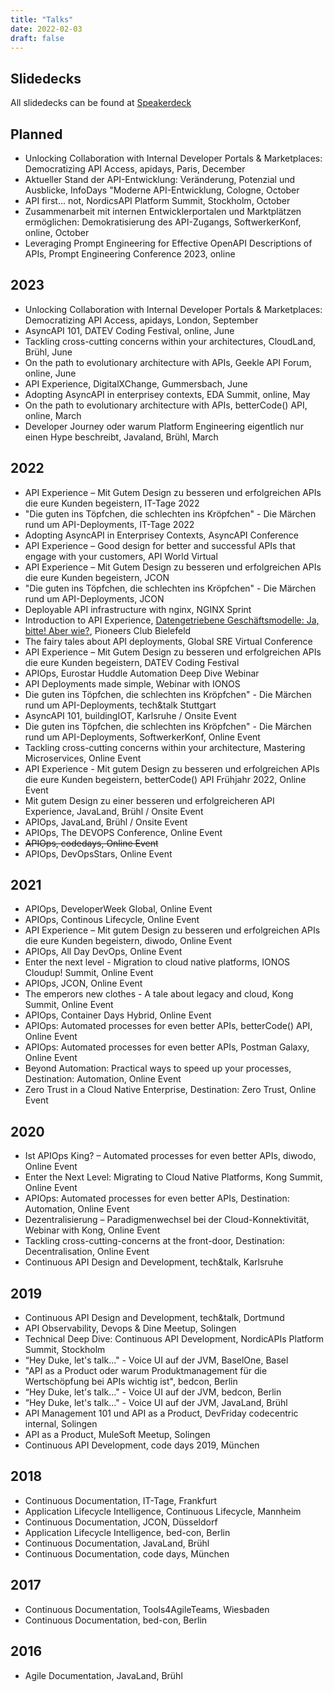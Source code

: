 ```yaml
---
title: "Talks"
date: 2022-02-03
draft: false
---
```


## Slidedecks

All slidedecks can be found at [Speakerdeck](https://speakerdeck.com/danielkocot)

## Planned
* Unlocking Collaboration with Internal Developer Portals & Marketplaces: Democratizing API Access, apidays, Paris, December
* Aktueller Stand der API-Entwicklung: Veränderung, Potenzial und Ausblicke, InfoDays "Moderne API-Entwicklung, Cologne, October
* API first... not, NordicsAPI Platform Summit, Stockholm, October
* Zusammenarbeit mit internen Entwicklerportalen und Marktplätzen ermöglichen: Demokratisierung des API-Zugangs, SoftwerkerKonf, online, October
* Leveraging Prompt Engineering for Effective OpenAPI Descriptions of APIs, Prompt Engineering Conference 2023, online


## 2023
* Unlocking Collaboration with Internal Developer Portals & Marketplaces: Democratizing API Access, apidays, London, September
* AsyncAPI 101, DATEV Coding Festival, online, June
* Tackling cross-cutting concerns within your architectures, CloudLand, Brühl, June
* On the path to evolutionary architecture with APIs, Geekle API Forum, online, June
* API Experience, DigitalXChange, Gummersbach, June
* Adopting AsyncAPI in enterprisey contexts, EDA Summit, online, May
* On the path to evolutionary architecture with APIs, betterCode() API, online, March
* Developer Journey oder warum Platform Engineering eigentlich nur einen Hype beschreibt, Javaland, Brühl, March


## 2022
* API Experience – Mit Gutem Design zu besseren und erfolgreichen APIs die eure Kunden begeistern, IT-Tage 2022
* "Die guten ins Töpfchen, die schlechten ins Kröpfchen" - Die Märchen rund um API-Deployments, IT-Tage 2022
* Adopting AsyncAPI in Enterprisey Contexts, AsyncAPI Conference
* API Experience – Good design for better and successful APIs that engage with your customers, API World Virtual
* API Experience – Mit Gutem Design zu besseren und erfolgreichen APIs die eure Kunden begeistern, JCON
* "Die guten ins Töpfchen, die schlechten ins Kröpfchen" - Die Märchen rund um API-Deployments, JCON
* Deployable API infrastructure with nginx, NGINX Sprint
* Introduction to API Experience, [Datengetriebene Geschäftsmodelle: Ja, bitte! Aber wie?](https://www.codecentric.de/ueber-uns/standorte/bielefeld/api-economy-pioneersclub-bielefeld), Pioneers Club Bielefeld
* The fairy tales about API deployments, Global SRE Virtual Conference
* API Experience – Mit Gutem Design zu besseren und erfolgreichen APIs die eure Kunden begeistern, DATEV Coding Festival
* APIOps, Eurostar Huddle Automation Deep Dive Webinar
* API Deployments made simple, Webinar with IONOS
* Die guten ins Töpfchen, die schlechten ins Kröpfchen" - Die Märchen rund um API-Deployments, tech&talk Stuttgart
* AsyncAPI 101, buildingIOT, Karlsruhe / Onsite Event
* Die guten ins Töpfchen, die schlechten ins Kröpfchen" - Die Märchen rund um API-Deployments, SoftwerkerKonf, Online Event
* Tackling cross-cutting concerns within your architecture, Mastering Microservices, Online Event
* API Experience - Mit gutem Design zu besseren und erfolgreichen APIs die eure Kunden begeistern, betterCode() API Frühjahr 2022, Online Event
* Mit gutem Design zu einer besseren und erfolgreicheren API Experience, JavaLand, Brühl / Onsite Event
* APIOps, JavaLand, Brühl / Onsite Event
* APIOps, The DEVOPS Conference, Online Event
* ~~APIOps, codedays, Online Event~~
* APIOps, DevOpsStars, Online Event
  
## 2021
* APIOps, DeveloperWeek Global, Online Event
* APIOps, Continous Lifecycle, Online Event
* API Experience – Mit gutem Design zu besseren und erfolgreichen APIs die eure Kunden begeistern, diwodo, Online Event
* APIOps, All Day DevOps, Online Event
* Enter the next level - Migration to cloud native platforms, IONOS Cloudup! Summit, Online Event
* APIOps, JCON, Online Event
* The emperors new clothes - A tale about legacy and cloud, Kong Summit, Online Event
* APIOps, Container Days Hybrid, Online Event
* APIOps: Automated processes for even better APIs, betterCode() API, Online Event
* APIOps: Automated processes for even better APIs, Postman Galaxy, Online Event
* Beyond Automation: Practical ways to speed up your processes, Destination: Automation, Online Event
* Zero Trust in a Cloud Native Enterprise, Destination: Zero Trust, Online Event
  
## 2020
* Ist APIOps King? – Automated processes for even better APIs, diwodo, Online Event
* Enter the Next Level: Migrating to Cloud Native Platforms, Kong Summit, Online Event
* APIOps: Automated processes for even better APIs, Destination: Automation, Online Event
* Dezentralisierung – Paradigmenwechsel bei der Cloud-Konnektivität, Webinar with Kong, Online Event
* Tackling cross-cutting-concerns at the front-door, Destination: Decentralisation, Online Event
* Continuous API Design and Development, tech&talk, Karlsruhe
  
## 2019
* Continuous API Design and Development, tech&talk, Dortmund
* API Observability, Devops & Dine Meetup, Solingen
* Technical Deep Dive: Continuous API Development, NordicAPIs Platform Summit, Stockholm
* “Hey Duke, let's talk..." - Voice UI auf der JVM, BaselOne, Basel
* "API as a Product oder warum Produktmanagement für die Wertschöpfung bei APIs wichtig ist", bedcon, Berlin
* “Hey Duke, let's talk..." - Voice UI auf der JVM, bedcon, Berlin
* “Hey Duke, let's talk..." - Voice UI auf der JVM, JavaLand, Brühl
* API Management 101 und API as a Product, DevFriday codecentric internal, Solingen
* API as a Product, MuleSoft Meetup, Solingen
* Continuous API Development, code days 2019, München
  
## 2018
* Continuous Documentation, IT-Tage, Frankfurt
* Application Lifecycle Intelligence, Continuous Lifecycle, Mannheim
* Continuous Documentation, JCON, Düsseldorf
* Application Lifecycle Intelligence, bed-con, Berlin
* Continuous Documentation, JavaLand, Brühl
* Continuous Documentation, code days, München
  
## 2017
* Continuous Documentation, Tools4AgileTeams, Wiesbaden
* Continuous Documentation, bed-con, Berlin
  
## 2016
* Agile Documentation, JavaLand, Brühl